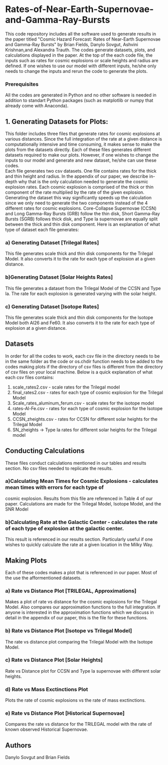 # Rates-of-Near-Earth-Supernovae-and-Gamma-Ray-Bursts
This code repository includes all the software used to generate results in the paper titled "Cosmic Hazard Forecast:  Rates of Near-Earth Supernovae and Gamma-Ray Bursts" by Brian Fields, Danylo Sovgut, Ashvini Krishnan,and Alexandra Trauth. The codes generate datasets, plots, and calculations displayed in the paper. 
At the top of the each code file, the inputs such as rates for cosmic explosions or scale heights and radius are defined. 
If one wishes to use our model with different inputs, he/she only needs to change the inputs and rerun the code to generate
the plots. 
### Prerequisites
All the codes are generated in Python and no other software is needed in addition to standart 
Python packages (such as matplotlib or numpy that already come with Anaconda).

## 1. Generating Datasets for Plots:
This folder includes three files that generate rates for cosmic explosions at various distances. 
Since the full integration of the rate at a given distance is computationally intensive and time consuming, 
it makes sense to make the plots from the datasets directly. Each of these files generates different datasets required to make our plots. 
However, if one wishes to change the inputs to our model and generate and new dataset, he/she can use 
these codes. <br />
Each file generates two csv datasets. One file contains rates for the thick and thin height and radius. In the appendix of our paper,
we describe in-depth why that is the only calculation needed to generate the cosmic explosion rates.
Each cosmic explosion is comprised of the thick or thin component of the rate multiplied by the rate of the given explosion.
Generating the dataset this way significantly speeds up the calculation since we only need to generate the two components 
instead of the 4 different rates for cosmic explosions. Core-Collapse Supernovae (CCSN)
and Long Gamma-Ray Bursts (GRB) follow the thin disk, Short Gamma-Ray Bursts (SGRB) follows thick disk, and 
Type Ia supernovae are equally split between the thick and thin disk component.
Here is an explanation of what type of dataset each file generates:
### a) Generating Dataset [Trilegal Rates]
This file generates scale thick and thin disk components for the Trilegal Model. It also converts it to the rate for 
each type of explosion at a given distance.  
### b)Generating Dataset [Solar Heights Rates]
This file generates a dataset from the Trilegal Model of the CCSN and Type Ia. The rate for each explosion is generated
varying with the solar height. 
### c) Generating Dataset [Isotope Rates] 
This file generates scale thick and thin disk components for the Isotope Model both Al26 and Fe60. It also converts it to the rate for 
each type of explosion at a given distance.  
## Datasets
In order for all the codes to work, each csv file in the directory needs to be in the same folder
as the code or os.chdir function needs to be added to the codes making plots if the directory of csv files
is different from the directory of csv files on your local machine. Below is a quick explanation of what 
each csv files contains:
1. scale_rates2.csv - scale rates for the Trilegal model
2. final_rates2.csv - rates for each type of cosmic explosion for the Trilegal Model
3. Scale_rates_aluminum_ferum.csv - scale rates for the isotope model
4. rates-Al-Fe.csv - rates for each type of cosmic explosion for the Isotope Model
5. CCSN_zheights.csv - rates for CCSN for different solar heights for the Trilegal Model
6. SN_zheights -> Type Ia rates for different solar heights for the Trilegal model
## Conducting Calculations
These files conduct calculations mentioned in our tables and results section. No csv files needed
to replicate the results. 
### a)Calculating Mean Times for Cosmic Explosions - calculates mean times with errors for each type of 
cosmic explosion. Results from this file are referenced in Table 4 of our paper. Calculations are made
for the Trilegal Model, Isotope Model, and the SNR Model
### b)Calculating Rate at the Galactic Center - calculates the rate of each type of explosion at the galactic center.
This result is referenced in our results section. Particularly useful if one wishes to quickly calculate the rate 
at a given location in the Milky Way. 
## Making Plots 
Each of these codes makes a plot that is referenced in our paper. Most of the use the afformentioned datasets. 
### a) Rate vs Distance Plot [TRILEGAL, Approximations]
Makes a plot of rate vs distance for the cosmic explosions for the Trilegal Model. Also compares
our approximation functions to the full integration. If anyone is interested in the approximation functions which 
we discuss in detail in the appendix of our paper, this is the file for these functions.
### b) Rate vs Distance Plot [Isotope vs Trilegal Model]
The rate vs distance plot comparing the Trilegal Model with the Isotope Model.
### c) Rate vs Distance Plot [Solar Heights]
Rate vs Distance plot for CCSN and Type Ia supernovae with different solar heights. 
### d) Rate vs Mass Exctinctions Plot
Plots the rate of cosmic explosions vs the rate of mass exctinctions. 
### e) Rate vs Distance Plot [Historical Supernovae]
Compares the rate vs distance for the TRILEGAL model with the rate of known observed Historical Supernovae.

## Authors
Danylo Sovgut and Brian Fields
